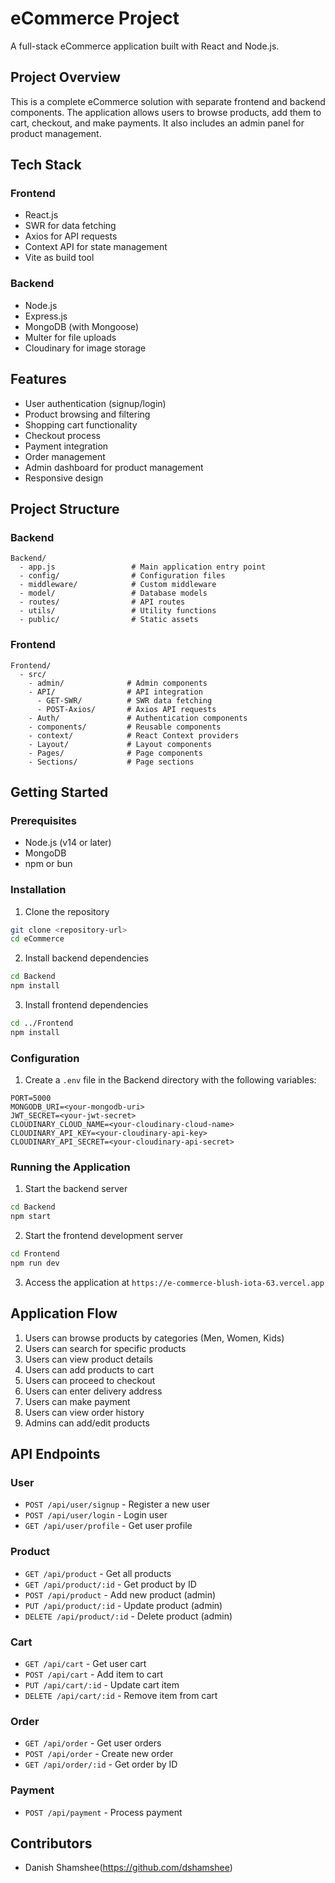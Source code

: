 # eCommerce Project

A full-stack eCommerce application built with React and Node.js.

## Project Overview

This is a complete eCommerce solution with separate frontend and backend components. The application allows users to browse products, add them to cart, checkout, and make payments. It also includes an admin panel for product management.

## Tech Stack

### Frontend
- React.js
- SWR for data fetching
- Axios for API requests
- Context API for state management
- Vite as build tool

### Backend
- Node.js
- Express.js
- MongoDB (with Mongoose)
- Multer for file uploads
- Cloudinary for image storage

## Features

- User authentication (signup/login)
- Product browsing and filtering
- Shopping cart functionality
- Checkout process
- Payment integration
- Order management
- Admin dashboard for product management
- Responsive design

## Project Structure

### Backend

```
Backend/
  - app.js                 # Main application entry point
  - config/                # Configuration files
  - middleware/            # Custom middleware
  - model/                 # Database models
  - routes/                # API routes
  - utils/                 # Utility functions
  - public/                # Static assets
```

### Frontend

```
Frontend/
  - src/
    - admin/              # Admin components
    - API/                # API integration
      - GET-SWR/          # SWR data fetching
      - POST-Axios/       # Axios API requests
    - Auth/               # Authentication components
    - components/         # Reusable components
    - context/            # React Context providers
    - Layout/             # Layout components
    - Pages/              # Page components
    - Sections/           # Page sections
```

## Getting Started

### Prerequisites

- Node.js (v14 or later)
- MongoDB
- npm or bun

### Installation

1. Clone the repository
```bash
git clone <repository-url>
cd eCommerce
```

2. Install backend dependencies
```bash
cd Backend
npm install
```

3. Install frontend dependencies
```bash
cd ../Frontend
npm install
```

### Configuration

1. Create a `.env` file in the Backend directory with the following variables:
```
PORT=5000
MONGODB_URI=<your-mongodb-uri>
JWT_SECRET=<your-jwt-secret>
CLOUDINARY_CLOUD_NAME=<your-cloudinary-cloud-name>
CLOUDINARY_API_KEY=<your-cloudinary-api-key>
CLOUDINARY_API_SECRET=<your-cloudinary-api-secret>
```

### Running the Application

1. Start the backend server
```bash
cd Backend
npm start
```

2. Start the frontend development server
```bash
cd Frontend
npm run dev
```

3. Access the application at `https://e-commerce-blush-iota-63.vercel.app`

## Application Flow

1. Users can browse products by categories (Men, Women, Kids)
2. Users can search for specific products
3. Users can view product details
4. Users can add products to cart
5. Users can proceed to checkout
6. Users can enter delivery address
7. Users can make payment
8. Users can view order history
9. Admins can add/edit products

## API Endpoints

### User
- `POST /api/user/signup` - Register a new user
- `POST /api/user/login` - Login user
- `GET /api/user/profile` - Get user profile

### Product
- `GET /api/product` - Get all products
- `GET /api/product/:id` - Get product by ID
- `POST /api/product` - Add new product (admin)
- `PUT /api/product/:id` - Update product (admin)
- `DELETE /api/product/:id` - Delete product (admin)

### Cart
- `GET /api/cart` - Get user cart
- `POST /api/cart` - Add item to cart
- `PUT /api/cart/:id` - Update cart item
- `DELETE /api/cart/:id` - Remove item from cart

### Order
- `GET /api/order` - Get user orders
- `POST /api/order` - Create new order
- `GET /api/order/:id` - Get order by ID

### Payment
- `POST /api/payment` - Process payment
<!-- 
## License

[MIT](LICENSE) -->

## Contributors

- Danish Shamshee(https://github.com/dshamshee) 
